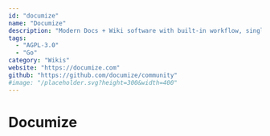 ```yaml
---
id: "documize"
name: "Documize"
description: "Modern Docs + Wiki software with built-in workflow, single binary executable, just bring MySQL/Percona."
tags:
  - "AGPL-3.0"
  - "Go"
category: "Wikis"
website: "https://documize.com"
github: "https://github.com/documize/community"
#image: "/placeholder.svg?height=300&width=400"
---
```


# Documize
